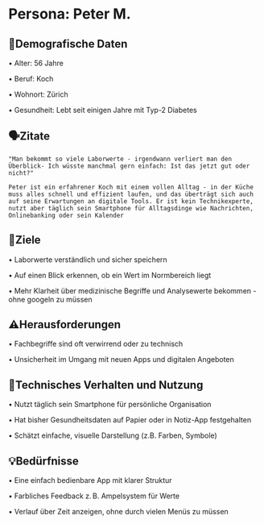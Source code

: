 # Persona: Peter M.

## 👤Demografische Daten
•⁠  ⁠Alter: 56 Jahre

•⁠  ⁠Beruf: Koch

•⁠  ⁠Wohnort: Zürich 

•⁠  Gesundheit: Lebt seit einigen Jahre mit Typ-2 Diabetes

## 🗣️Zitate

	⁠"Man bekommt so viele Laborwerte - irgendwann verliert man den Überblick- Ich wüsste manchmal gern einfach: Ist das jetzt gut oder nicht?"

	Peter ist ein erfahrener Koch mit einem vollen Alltag - in der Küche muss alles schnell und effizient laufen, und das überträgt sich auch auf seine Erwartungen an digitale Tools. Er ist kein Technikexperte, nutzt aber täglich sein Smartphone für Alltagsdinge wie Nachrichten, Onlinebanking oder sein Kalender


## 🎯Ziele
•⁠  Laborwerte verständlich und sicher speichern

•⁠  ⁠Auf einen Blick erkennen, ob ein Wert im Normbereich liegt

•  Mehr Klarheit über medizinische Begriffe und Analysewerte bekommen - ohne googeln zu müssen

## ⚠️Herausforderungen
•⁠  ⁠Fachbegriffe sind oft verwirrend oder zu technisch

•⁠  ⁠Unsicherheit im Umgang mit neuen Apps und digitalen Angeboten

## 📱Technisches Verhalten und Nutzung 
•⁠  ⁠Nutzt täglich sein Smartphone für persönliche Organisation

•⁠  ⁠Hat bisher Gesundheitsdaten auf Papier oder in Notiz-App festgehalten

•⁠ Schätzt einfache, visuelle Darstellung (z.B. Farben, Symbole)

## 💡Bedürfnisse
•⁠  ⁠Eine einfach bedienbare App mit klarer Struktur

•⁠  ⁠Farbliches Feedback z. B. Ampelsystem für Werte

•  Verlauf über Zeit anzeigen, ohne durch vielen Menüs zu müssen
